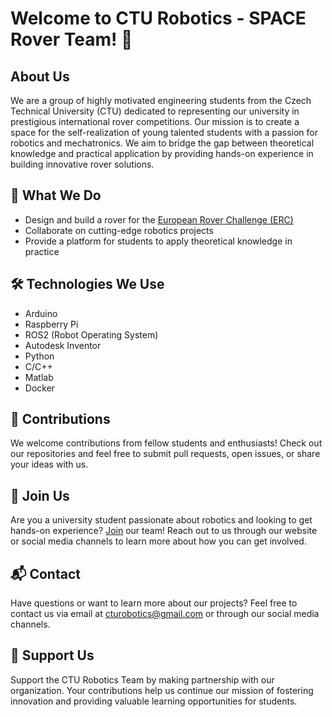 # Welcome to CTU Robotics - SPACE Rover Team! 🚀

## About Us
We are a group of highly motivated engineering students from the Czech Technical University (CTU) dedicated to representing our university in prestigious international rover competitions. Our mission is to create a space for the self-realization of young talented students with a passion for robotics and mechatronics. We aim to bridge the gap between theoretical knowledge and practical application by providing hands-on experience in building innovative rover solutions.

## 🌟 What We Do
- Design and build a rover for the [European Rover Challenge (ERC)](https://roverchallenge.eu/competitor-zone/?gad_source=1&gclid=CjwKCAiAi6uvBhADEiwAWiyRdoO2C_2pj06AMVQpyveaTIL6tsv4tTwNlUBgHuopx4FWQUm3W8wQBBoCKTMQAvD_BwE)
- Collaborate on cutting-edge robotics projects
- Provide a platform for students to apply theoretical knowledge in practice
  
## 🛠️ Technologies We Use
- Arduino
- Raspberry Pi
- ROS2 (Robot Operating System)
- Autodesk Inventor
- Python
- C/C++
- Matlab
- Docker

## 📝 Contributions
We welcome contributions from fellow students and enthusiasts! Check out our repositories and feel free to submit pull requests, open issues, or share your ideas with us.

## 🤝 Join Us
Are you a university student passionate about robotics and looking to get hands-on experience? 
[Join](https://docs.google.com/forms/d/e/1FAIpQLSdDfbLtrZZvm7TWWIdU0UNftfVXoz_zWv8bz0zKtLsVB1tFbg/viewform) our team! 
Reach out to us through our website or social media channels to learn more about how you can get involved.

## 📬 Contact
Have questions or want to learn more about our projects? Feel free to contact us via email at cturobotics@gmail.com or through our social media channels.

## 🌟 Support Us
Support the CTU Robotics Team by making partnership with our organization. Your contributions help us continue our mission of fostering innovation and providing valuable learning opportunities for students.
